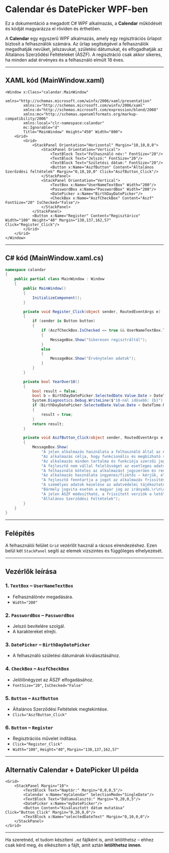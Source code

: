 # Calendar és DatePicker WPF-ben

Ez a dokumentáció a megadott C# WPF alkalmazás, a **Calendar** működését és kódját magyarázza el röviden és érthetően.

A **Calendar** egy egyszerű WPF alkalmazás, amely egy regisztrációs űrlapot biztosít a felhasználók számára. Az űrlap segítségével a felhasználók megadhatják nevüket, jelszavukat, születési dátumukat, és elfogadhatják az Általános Szerződési Feltételeket (ÁSZF). A regisztráció csak akkor sikeres, ha minden adat érvényes és a felhasználó elmúlt 18 éves.

---

## XAML kód (MainWindow.xaml)

```xaml
<Window x:Class="calandar.MainWindow"
        xmlns="http://schemas.microsoft.com/winfx/2006/xaml/presentation"
        xmlns:x="http://schemas.microsoft.com/winfx/2006/xaml"
        xmlns:d="http://schemas.microsoft.com/expression/blend/2008"
        xmlns:mc="http://schemas.openxmlformats.org/markup-compatibility/2006"
        xmlns:local="clr-namespace:calandar"
        mc:Ignorable="d"
        Title="MainWindow" Height="450" Width="800">
    <Grid>
        <Grid>
            <StackPanel Orientation="Horizontal" Margin="10,10,0,0">
                <StackPanel Orientation="Vertical">
                    <TextBlock Text="Felhasználó név:" FontSize="20"/>
                    <TextBlock Text="Jelszó:" FontSize="20"/>
                    <TextBlock Text="Születési dátum:" FontSize="20"/>
                    <Button x:Name="AszfButton" Content="Általános Szerőzdési feltételek" Margin="0,10,10,0" Click="AszfButton_Click"/>
                </StackPanel>
                <StackPanel Orientation="Vertical">
                    <TextBox x:Name="UserNameTextBox" Width="200"/>
                    <PasswordBox x:Name="PasswordBox" Width="200"/>
                    <DatePicker x:Name="BirthDayDatePicker"/>
                    <CheckBox x:Name="AszfCheckBox" Content="Ászf" FontSize="20" IsChecked="False"/>
                </StackPanel>
            </StackPanel>
            <Button x:Name="Register" Content="Regisztárico" Width="100" Height="40" Margin="138,137,162,57" Click="Register_Click"/>
        </Grid>
    </Grid>
</Window>
```

---

## C# kód (MainWindow.xaml.cs)

```csharp
namespace calandar
{
    public partial class MainWindow : Window
    {
        public MainWindow()
        {
            InitializeComponent();
        }

        private void Register_Click(object sender, RoutedEventArgs e)
        {
            if (sender is Button button)
            {
                if (AszfCheckBox.IsChecked == true && UserNameTextBox.Text != null && PasswordBox.Password != null && YearOver18())
                {
                    MessageBox.Show("Sikeresen regisztráltál");
                }
                else
                {
                    MessageBox.Show("Érvénytelen adatok");
                }
            }
        }

        private bool YearOver18()
        {
            bool result = false;
            bool b = BirthDayDatePicker.SelectedDate.Value.Date > DateTime.Now.AddYears(-18);
            System.Diagnostics.Debug.WriteLine($"18-nál idősebb: {b}");
            if (BirthDayDatePicker.SelectedDate.Value.Date < DateTime.Now.AddYears(-18))
            {
                result = true;
            }
            return result;
        }

        private void AszfButton_Click(object sender, RoutedEventArgs e)
        {
            MessageBox.Show(
                "A jelen alkalmazás használata a felhasználó által az ÁSZF elfogadását jelenti.\r\n\r\n" +
                "Az alkalmazás célja, hogy funkcionális és megbízható szolgáltatást nyújtson felhasználói számára.\r\n\r\n" +
                "Az alkalmazás minden tartalma és funkciója szerzői jogvédelem alatt áll.\r\n\r\n" +
                "A fejlesztő nem vállal felelősséget az esetleges adatvesztésért vagy hibás működésből eredő károkért.\r\n\r\n" +
                "A felhasználó köteles az alkalmazást jogszerűen és rendeltetésszerűen használni.\r\n\r\n" +
                "Az alkalmazás használata ingyenes/fizetős – kérjük, ellenőrizze az adott verzió feltételeit.\r\n\r\n" +
                "A fejlesztő fenntartja a jogot az alkalmazás frissítésére vagy módosítására előzetes értesítés nélkül.\r\n\r\n" +
                "A személyes adatok kezelése az adatvédelmi tájékoztató szerint történik.\r\n\r\n" +
                "Bármely jogvita esetén a magyar jog az irányadó.\r\n\r\n" +
                "A jelen ÁSZF módosítható, a frissített verziók a letöltéssel vagy frissítéssel automatikusan érvénybe lépnek.",
                "Általános Szerződési Feltételek");
        }
    }
}
```

---

## Felépítés

A felhasználói felület `Grid` vezérlőt használ a rácsos elrendezéshez. Ezen belül két `StackPanel` segíti az elemek vízszintes és függőleges elhelyezését.

---

## Vezérlők leírása

### 1. `TextBox` – `UserNameTextBox`

- Felhasználónév megadására.
- `Width="200"`

### 2. `PasswordBox` – `PasswordBox`

- Jelszó bevitelére szolgál.
- A karaktereket elrejti.

### 3. `DatePicker` – `BirthDayDatePicker`

- A felhasználó születési dátumának kiválasztásához.

### 4. `CheckBox` – `AszfCheckBox`

- Jelölőnégyzet az ÁSZF elfogadásához.
- `FontSize="20"`, `IsChecked="False"`

### 5. `Button` – `AszfButton`

- Általános Szerződési Feltételek megtekintése.
- `Click="AszfButton_Click"`

### 6. `Button` – `Register`

- Regisztrációs művelet indítása.
- `Click="Register_Click"`
- `Width="100"`, `Height="40"`, `Margin="138,137,162,57"`

---

## Alternatív Calendar + DatePicker UI példa

```xaml
<Grid>
    <StackPanel Margin="10">
        <TextBlock Text="Naptár:" Margin="0,0,0,5"/>
        <Calendar x:Name="myCalendar" SelectionMode="SingleDate"/>
        <TextBlock Text="Dátumválasztó:" Margin="0,20,0,5"/>
        <DatePicker x:Name="myDatePicker"/>
        <Button Content="Kiválasztott dátum mutatása" Click="Button_Click" Margin="0,20,0,0"/>
        <TextBlock x:Name="selectedDateText" Margin="0,10,0,0"/>
    </StackPanel>
</Grid>
```

---

Ha szeretnéd, el tudom készíteni `.md` fájlként is, amit letölthetsz – ehhez csak kérd meg, és elkészítem a fájlt, amit aztán **letölthetsz innen**.

